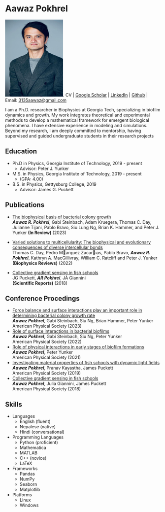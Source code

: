 # Aawaz Pokhrel

<img src="/aawaz.jpg" width="188" height="250">. 
CV | [Google Scholar](https://scholar.google.no/citations?user=NcEa3P6UKuAC&hl=en) | [LinkedIn](https://www.linkedin.com/in/aawaz-pokhrel-a44b1676/) | [Github](https://github.com/aawaz12) | Email: 3135aawaz@gmail.com
    
I am a Ph.D. researcher in Biophysics at Georgia Tech, specializing
in biofilm dynamics and growth. My work integrates theoretical
and experimental methods to develop a mathematical framework
for emergent biological phenomena. I have extensive experience
in modeling and simulations. Beyond my research, I am deeply
committed to mentorship, having supervised and guided
undergraduate students in their research projects 

## Education
* Ph.D in Physics, Georgia Institute of Technology, 2019 - present
  * Advisor: Peter J. Yunker
* M.S. in Physics, Georgia Institute of Technology, 2019 - present
  * (GPA: 4.00)
* B.S. in Physics, Gettysburg College, 2019
  * Advisor: James G. Puckett

## Publications

- [The biophysical basis of bacterial colony growth ](https://www.biorxiv.org/content/10.1101/2023.11.17.567592v1.abstract)\
 ***Aawaz R. Pokhrel***, Gabi Steinbach, Adam Kruegera, Thomas C. Day, Julianne Tijani, Pablo Bravo, Siu Lung Ng, Brian K.
Hammer, and Peter J. Yunker
**(In Review)** (2023)

- [Varied solutions to multicellularity: The biophysical and evolutionary consequences of diverse intercellular bonds](https://pubs.aip.org/aip/bpr/article/3/2/021305/2835543)\
 Thomas C. Day, Pedro Marquez Zacarıas, Pablo Bravo, ***Aawaz R. Pokhrel***, Kathryn A. MacGillivray,
William C. Ratcliff and Peter J. Yunker
**(Biophysics Reviews)** (2022)

- [Collective gradient sensing in fish schools](https://www.nature.com/articles/s41598-018-26037-9)\
 JG Puckett, ***AR Pokhrel***, JA Giannini  
**(Scientific Reports)** (2018)


## Conference Procedings
- [Force balance and surface interactions play an important role in determining bacterial colony growth rate](https://meetings.aps.org/Meeting/MAR23/Session/S06.10)\
***Aawaz Pokhrel***, Gabi Steinbach, Siu Ng, Brian Hammer, Peter Yunker\
  American Physical Society (2023)
- [Role of surface interactions in bacterial biofilms](https://meetings.aps.org/Meeting/MAR22/Session/N05.6)\
***Aawaz Pokhrel***, Gabi Steinbach, Siu Ng, Peter Yunker\
  American Physical Society (2022)
- [Role of physical interactions in early stages of biofilm formations](https://meetings.aps.org/Meeting/MAR23/Session/S06.10)\
  ***Aawaz Pokhrel***, Peter Yunker\
  American Physical Society (2021)
- [Investigating material properties of fish schools with dynamic light fields](https://meetings.aps.org/Meeting/MAR19/Session/B65.5)\
  ***Aawaz Pokhrel***, Pranav Kayastha, James Puckett\
  American Physical Society (2019)
- [Collective gradient sensing in fish schools](https://meetings.aps.org/Meeting/MAR18/Session/S51.8)\
***Aawaz Pokhrel***, Julia Giannini, James Puckett\
  American Physical Society (2018)


## Skills
* Languages
  * English (fluent)
  * Nepalese (native)
  * Hindi (conversational)
* Programming Languages
  * Python (proficient)
  * Mathematica
  * MATLAB
  * C++ (novice)
  * LaTeX
* Frameworks
  * Pandas
  * NumPy
  * Seaborn
  * Matplotlib
* Platforms
  * Linux
  * Windows





  
